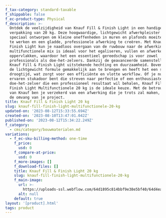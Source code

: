 ```yaml
---
f_tax-category: standard-taxable
f_shippable: false
f_ec-product-type: Physical
f_description: >-
  Ontdek de veelzijdigheid van Knauf Fill & Finish Light in een handige
  verpakking van 20 kg. Deze hoogwaardige, lichtgewicht afwerkpleister is
  speciaal ontworpen om kleine oneffenheden in muren en plafonds moeiteloos weg
  te werken en een gladde, professionele afwerking te creëren. Met Knauf Fill &
  Finish Light kun je naadloos overgaan van de ruwbouw naar de afwerking. Deze
  multifunctionele mix is ideaal voor het egaliseren, vullen en afwerken van
  oppervlakken, waardoor het een essentieel gereedschap is voor zowel
  professionals als doe-het-zelvers. Dankzij de geavanceerde samenstelling biedt
  Knauf Fill & Finish Light uitstekende hechting en duurzaamheid. Bovendien is
  de lichtgewicht formule gemakkelijk aan te brengen en heeft het een snelle
  droogtijd, wat zorgt voor een efficiënte en vlotte workflow. Of je nu een
  ervaren stukadoor bent die streven naar perfectie of een enthousiaste
  doe-het-zelver die een professioneel resultaat wil behalen, Knauf Fill &
  Finish Light Multifunctionele 20 kg is de ideale keuze. Met de betrouwbaarheid
  van Knauf ben je verzekerd van een afwerking die je trots zal maken, ongeacht
  de omvang van je project.
title: Knauf Fill & Finish Light 20 kg
slug: knauf-fill-finish-light-multifunctionele-20-kg
updated-on: '2023-08-12T15:33:55.694Z'
created-on: '2023-08-10T13:47:01.042Z'
published-on: '2023-08-12T15:34:22.249Z'
f_category:
  - cms/category/bouwmaterialen.md
variations:
  - f_ec-sku-billing-method: one-time
    f_price:
      usd: 0
    f_compare-at-price:
      usd: 0
    f_more-images: []
    f_download-files: []
    title: Knauf Fill & Finish Light 20 kg
    slug: knauf-fill-finish-light-multifunctionele-20-kg
    f_main-image:
      url: >-
        https://uploads-ssl.webflow.com/64d1895c814bbf9e38e5bf40/64d4ea4441e14ef446fc6d4f_knauf%20f%26f%20light.webp
      alt: null
    default: true
layout: '[product].html'
tags: product
---
```



